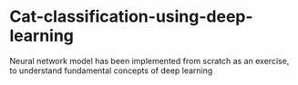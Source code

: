 # Cat-classification-using-deep-learning
Neural network model has been implemented from scratch as an exercise, to understand fundamental concepts of deep learning
